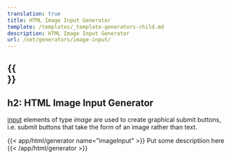 ```yaml
---
translation: true
title: HTML Image Input Generator
template: /templates/_template-generators-child.md
description: HTML Image Input Generator
url: /net/generators/image-input/
---
```


{{<section overview>}}
---
h2: HTML Image Input Generator
---

[input](https://html.spec.whatwg.org/multipage/input.html#the-input-element) elements of type *image* are used to create graphical submit buttons, i.e. submit buttons that take the form of an image rather than text.

{{< app/html/generator name="imageInput" >}}
Put some descriptiion here
{{< /app/html/generator >}}